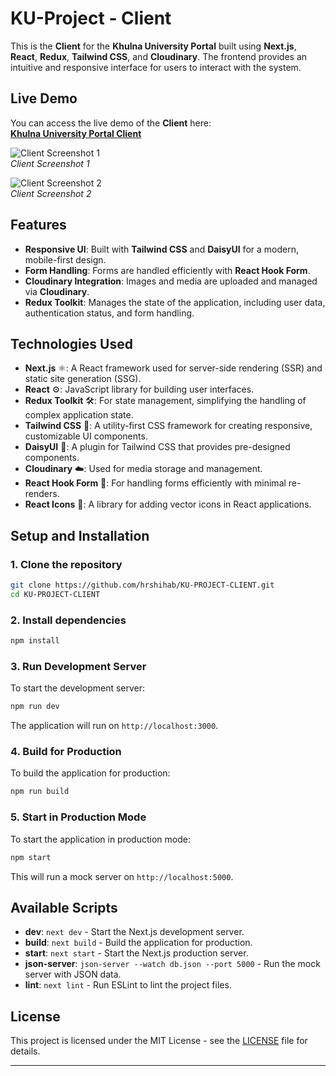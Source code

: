 
# KU-Project - Client

This is the **Client** for the **Khulna University Portal** built using **Next.js**, **React**, **Redux**, **Tailwind CSS**, and **Cloudinary**. The frontend provides an intuitive and responsive interface for users to interact with the system.

## Live Demo

You can access the live demo of the **Client** here:  
[**Khulna University Portal Client**](https://ku-ict.vercel.app/)

![Client Screenshot 1](https://i.ibb.co.com/C3F79G3v/image.png
)  
*Client Screenshot 1*


![Client Screenshot 2](https://i.ibb.co.com/Y4wchwRF/image.png)  
*Client Screenshot 2*

## Features

- **Responsive UI**: Built with **Tailwind CSS** and **DaisyUI** for a modern, mobile-first design.
- **Form Handling**: Forms are handled efficiently with **React Hook Form**.
- **Cloudinary Integration**: Images and media are uploaded and managed via **Cloudinary**.
- **Redux Toolkit**: Manages the state of the application, including user data, authentication status, and form handling.

## Technologies Used

- **Next.js** ⚛️: A React framework used for server-side rendering (SSR) and static site generation (SSG).
- **React** ⚙️: JavaScript library for building user interfaces.
- **Redux Toolkit** 🛠️: For state management, simplifying the handling of complex application state.
- **Tailwind CSS** 🌈: A utility-first CSS framework for creating responsive, customizable UI components.
- **DaisyUI** 🎨: A plugin for Tailwind CSS that provides pre-designed components.
- **Cloudinary** ☁️: Used for media storage and management.
- **React Hook Form** 📝: For handling forms efficiently with minimal re-renders.
- **React Icons** 🔲: A library for adding vector icons in React applications.

## Setup and Installation

### 1. Clone the repository

```bash
git clone https://github.com/hrshihab/KU-PROJECT-CLIENT.git
cd KU-PROJECT-CLIENT
```

### 2. Install dependencies

```bash
npm install
```

### 3. Run Development Server

To start the development server:

```bash
npm run dev
```

The application will run on `http://localhost:3000`.

### 4. Build for Production

To build the application for production:

```bash
npm run build
```

### 5. Start in Production Mode

To start the application in production mode:

```bash
npm start
```



This will run a mock server on `http://localhost:5000`.

## Available Scripts

- **dev**: `next dev` - Start the Next.js development server.
- **build**: `next build` - Build the application for production.
- **start**: `next start` - Start the Next.js production server.
- **json-server**: `json-server --watch db.json --port 5000` - Run the mock server with JSON data.
- **lint**: `next lint` - Run ESLint to lint the project files.

## License

This project is licensed under the MIT License - see the [LICENSE](LICENSE) file for details.

---

